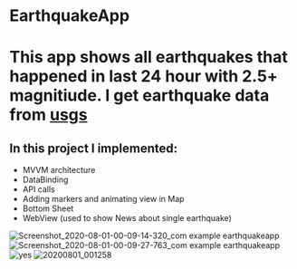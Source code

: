 # EarthquakeApp
# This app shows all earthquakes that happened in last 24 hour with 2.5+ magnitiude. I get earthquake data from [usgs](https://earthquake.usgs.gov/earthquakes/feed/v1.0/geojson.php) 

## In this project I implemented:
- MVVM architecture
- DataBinding 
- API calls
- Adding markers and animating view in Map
- Bottom Sheet
- WebView (used to show News about single earthquake)

![Screenshot_2020-08-01-00-09-14-320_com example earthquakeapp](https://user-images.githubusercontent.com/43597558/89074205-07a00b00-d38d-11ea-9a62-5de64f45b88b.jpg)
![Screenshot_2020-08-01-00-09-27-763_com example earthquakeapp](https://user-images.githubusercontent.com/43597558/89074272-2a322400-d38d-11ea-8368-8c447857173d.jpg)
![yes](https://user-images.githubusercontent.com/43597558/89077476-4f299580-d393-11ea-9b2b-ae6ea1c55886.jpg)
![20200801_001258](https://user-images.githubusercontent.com/43597558/89073909-6913aa00-d38c-11ea-8117-28fcb2cb8aa7.gif)
